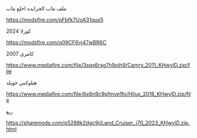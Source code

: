 

ملف ماب الجرايده اخلع ماب 

https://modsfire.com/pFbfk7UoA31qux5


كورلا 2024

https://modsfire.com/q09CF6vj47wBR6C

كامري 2007 

https://www.mediafire.com/file/3sqx6rxg7h9ojh9/Camry_2011_KHwylD.zip/file

هيلوكس خويلد 

https://www.mediafire.com/file/6x6n9c9pfmve1fo/Hilux_2016_KHwylD.zip/file

ربع 

https://sharemods.com/p5288k2dgc9j/Land_Cruiser_j70_2023_KHwylD.zip.html